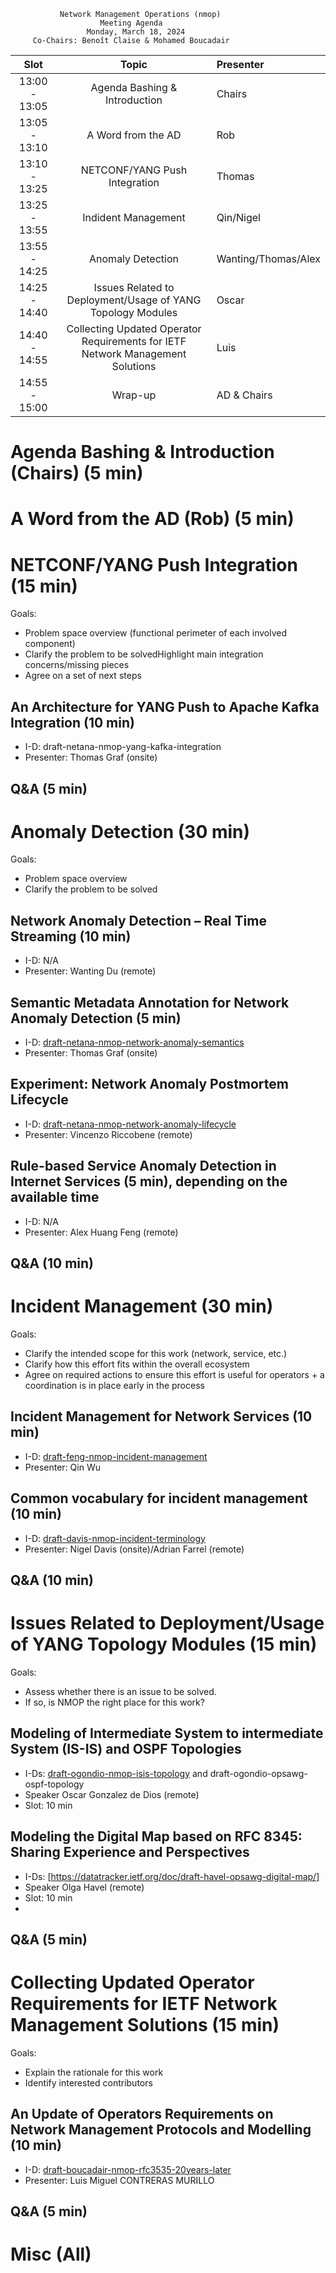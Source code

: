 
               Network Management Operations (nmop)
                        Meeting Agenda
                     Monday, March 18, 2024
         Co-Chairs: Benoît Claise & Mohamed Boucadair



| Slot          | Topic              | Presenter      |
|:-------------:|:-----------------:|:----------------|
| 13:00 - 13:05 | Agenda Bashing & Introduction| Chairs    |
| 13:05 - 13:10 | A Word from the AD | Rob    |
| 13:10 - 13:25  | NETCONF/YANG Push Integration | Thomas    |
| 13:25 - 13:55 | Indident Management | Qin/Nigel    |
| 13:55 - 14:25 |  Anomaly Detection | Wanting/Thomas/Alex   |
| 14:25 - 14:40 | Issues Related to Deployment/Usage of YANG Topology Modules | Oscar    |
| 14:40 - 14:55 | Collecting Updated Operator Requirements for IETF Network Management Solutions | Luis    |
| 14:55 - 15:00 | Wrap-up | AD & Chairs    |


# Agenda Bashing & Introduction (Chairs) (5 min)
# A Word from the AD (Rob) (5 min)
   
# NETCONF/YANG Push Integration (15 min)

Goals: 
* Problem space overview (functional perimeter of each involved component)
* Clarify the problem to be solvedHighlight main integration concerns/missing pieces
* Agree on a set of next steps

## An Architecture for YANG Push to Apache Kafka Integration (10 min)

   - I-D: draft-netana-nmop-yang-kafka-integration
   - Presenter: Thomas Graf (onsite)

## Q&A (5 min)

# Anomaly Detection (30 min)

Goals: 
* Problem space overview
* Clarify the problem to be solved

## Network Anomaly Detection – Real Time Streaming (10 min)

   - I-D: N/A   
   - Presenter: Wanting Du (remote)

## Semantic Metadata Annotation for Network Anomaly Detection (5 min)

   - I-D: [draft-netana-nmop-network-anomaly-semantics](https://datatracker.ietf.org/doc/draft-netana-nmop-network-anomaly-semantics/)
   - Presenter: Thomas Graf (onsite)


## Experiment: Network Anomaly Postmortem Lifecycle

   - I-D: [draft-netana-nmop-network-anomaly-lifecycle](https://datatracker.ietf.org/doc/draft-netana-nmop-network-anomaly-lifecycle/)
   - Presenter: Vincenzo Riccobene (remote)


## Rule-based Service Anomaly Detection in Internet Services (5 min), depending on the available time

   - I-D: N/A
   - Presenter: Alex Huang Feng (remote)

## Q&A (10 min)

# Incident Management (30 min)

Goals: 
* Clarify the intended scope for this work (network, service, etc.)
* Clarify how this effort fits within the overall ecosystem
* Agree on required actions to ensure this effort is useful for operators + a coordination is in place early in the process
  
## Incident Management for Network Services (10 min)

   - I-D: [draft-feng-nmop-incident-management](https://datatracker.ietf.org/doc/draft-feng-nmop-incident-management/)
   - Presenter: Qin Wu
     
## Common vocabulary for incident management (10 min)

   - I-D: [draft-davis-nmop-incident-terminology](https://datatracker.ietf.org/doc/draft-davis-nmop-incident-terminology/)
   - Presenter: Nigel Davis (onsite)/Adrian Farrel (remote)

## Q&A (10 min)


# Issues Related to Deployment/Usage of YANG Topology Modules (15 min)

Goals: 
* Assess whether there is an issue to be solved.
* If so, is NMOP the right place for this work?

## Modeling of Intermediate System to intermediate System (IS-IS) and OSPF Topologies

  - I-Ds: [draft-ogondio-nmop-isis-topology](https://datatracker.ietf.org/doc/draft-ogondio-nmop-isis-topology/) and draft-ogondio-opsawg-ospf-topology
  - Speaker Oscar Gonzalez de Dios (remote)
  - Slot: 10 min

## Modeling the Digital Map based on RFC 8345: Sharing Experience and Perspectives

  - I-Ds: [https://datatracker.ietf.org/doc/draft-havel-opsawg-digital-map/]
  - Speaker Olga Havel (remote)
  - Slot: 10 min
  - 
## Q&A (5 min)

# Collecting Updated Operator Requirements for IETF Network Management Solutions (15 min)

Goals: 
* Explain the rationale for this work
* Identify interested contributors
  
## An Update of Operators Requirements on Network Management Protocols and Modelling (10 min)

   - I-D: [draft-boucadair-nmop-rfc3535-20years-later](https://datatracker.ietf.org/doc/draft-boucadair-nmop-rfc3535-20years-later/)
   - Presenter: Luis Miguel CONTRERAS MURILLO

## Q&A (5 min)
    
# Misc (All)

